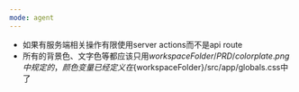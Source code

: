```yaml
---
mode: agent
---
```

- 如果有服务端相关操作有限使用server actions而不是api route
- 所有的背景色、文字色等都应该只用${workspaceFolder}/PRD/color plate.png中规定的，颜色变量已经定义在${workspaceFolder}/src/app/globals.css中了